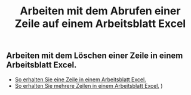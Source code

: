 ﻿---
title: Arbeiten mit dem Abrufen einer Zeile auf einem Arbeitsblatt Excel
second_title: Aspose.Cells Cloud Documen
linktitle: Ge
type: docs
url: /de/rows/get/
keywords: Working with getting row on an Excel worksheet. How to add rows on an Excel worksheet
description: Aspose.Cells Cloud REST API unterstützt das Abrufen von Zeilen in einem Excel Arbeitsblatt. SDK unterstützt verschiedene Entwicklungssprachen. Dazu gehören Android, C#, Go, Java, NodeJS, Perl, PHP, Python, Ruby und Swift.
weight: 20
kwords: Excel, Office Cloud, REST API, Tabellenkalkulation, PDF, CSV, Json, Markdown, Arbeiten mit dem Abrufen von Zeilen in einem Excel-Arbeitsblatt
---
## Arbeiten mit dem Löschen einer Zeile in einem Arbeitsblatt Excel.

- [So erhalten Sie eine Zeile in einem Arbeitsblatt Excel.](/cells/de/rows/get/row/) 
- [So erhalten Sie mehrere Zeilen in einem Arbeitsblatt Excel.](/cells/de/rows/get/rows/) ) 
